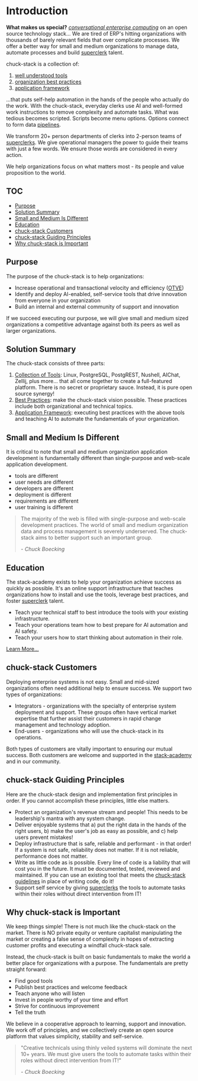 # Introduction

<!-- copied_from_home_page -->
**What makes us special?** <u><i>conversational enterprise computing</i></u> on an open source technology stack... We are tired of ERP's hitting organizations with thousands of barely relevant fields that over complicate processes. We offer a better way for small and medium organizations to manage data, automate processes and build [superclerk](./terminology.html#superclerk) talent.
<!-- /copied_from_home_page -->

chuck-stack is a collection of: 

1. [well understood tools](./stack-tools.md)
1. [organization best practices](./best-practices.md)
1. [application framework](./stack-application.md)

...that puts self-help automation in the hands of the people who actually do the work. With the chuck-stack, everyday clerks use AI and well-formed work instructions to remove complexity and automate tasks. What was tedious becomes scripted. Scripts become menu options. Options connect to form data [pipelines](./terminology.md#data-pipeline).

We transform 20+ person departments of clerks into 2-person teams of [superclerks](./terminology.html#superclerk). We give operational managers the power to guide their teams with just a few words. We ensure those words are considered in every action.

We help organizations focus on what matters most - its people and value proposition to the world.

<!-- keep just in case useful later
**chuck-stack exists to solve a problem:** many (if not most) small to medium organizations do not have the knowledge and resources to automate their processes. This is largely because ERP and most development frameworks are too big, slow, expensive and complicated from almost every perspective (learn, configure, develop, audit, deploy, train, service, scale, enhance, etc...).
-->

## TOC

- [Purpose](#purpose)
- [Solution Summary](#solution-summary)
- [Small and Medium Is Different](#small-and-medium-is-different)
- [Education](#education)
- [chuck-stack Customers](#chuck-stack-customers)
- [chuck-stack Guiding Principles](#chuck-stack-guiding-principles)
- [Why chuck-stack is Important](#why-chuck-stack-is-important)

## Purpose

The purpose of the chuck-stack is to help organizations:

- Increase operational and transactional velocity and efficiency ([OTVE](./terminology.md#otve))
- Identify and deploy AI-enabled, self-service tools that drive innovation from everyone in your organization
- Build an internal and external community of support and innovation

If we succeed executing our purpose, we will give small and medium sized organizations a competitive advantage against both its peers as well as larger organizations.

## Solution Summary

The chuck-stack consists of three parts:

1. [Collection of Tools](./stack-tools.md): Linux, PostgreSQL, PostgREST, Nushell, AIChat, Zellij, plus more... that all come together to create a full-featured platform. There is no secret or proprietary sauce. Instead, it is pure open source synergy!
1. [Best Practices](./best-practices.md): make the chuck-stack vision possible. These practices include both organizational and technical topics.
1. [Application Framework](./stack-application.md): executing best practices with the above tools and teaching AI to automate the fundamentals of your organization.

## Small and Medium Is Different

It is critical to note that small and medium organization application development is fundamentally different than single-purpose and web-scale application development.

- tools are different
- user needs are different
- developers are different
- deployment is different
- requirements are different
- user training is different

> The majority of the web is filled with single-purpose and web-scale development practices. The world of small and medium organization data and process management is severely underserved. The chuck-stack aims to better support such an important group.
>
> \- *Chuck Boecking*

## Education

The stack-academy exists to help your organization achieve success as quickly as possible. It's an online support infrastructure that teaches organizations how to install and use the tools, leverage best practices, and foster [superclerk](./terminology.md#superclerk) talent.

- Teach your technical staff to best introduce the tools with your existing infrastructure.
- Teach your operations team how to best prepare for AI automation and AI safety.
- Teach your users how to start thinking about automation in their role.

[Learn More...](./stack-academy.md) 

## chuck-stack Customers

Deploying enterprise systems is not easy. Small and mid-sized organizations often need additional help to ensure success. We support two types of organizations:

- Integrators - organizations with the specialty of enterprise system deployment and support. These groups often have vertical market expertise that further assist their customers in rapid change management and technology adoption.
- End-users - organizations who will use the chuck-stack in its operations.

Both types of customers are vitally important to ensuring our mutual success. Both customers are welcome and supported in the [stack-academy](./stack-academy.md) and in our community.

## chuck-stack Guiding Principles

Here are the chuck-stack design and implementation first principles in order. If you cannot accomplish these principles, little else matters.

- Protect an organization's revenue stream and people! This needs to be leadership's mantra with any system change.
- Deliver enjoyable systems that a) put the right data in the hands of the right users, b) make the user's job as easy as possible, and c) help users prevent mistakes!
- Deploy infrastructure that is safe, reliable and performant - in that order! If a system is not safe, reliability does not matter. If it is not reliable, performance does not matter.
- Write as little code as is possible. Every line of code is a liability that will cost you in the future. It must be documented, tested, reviewed and maintained. If you can use an existing tool that meets the [chuck-stack guidelines](./stack-tools.md#selection-criteria-summary) in place of writing code, do it!
- Support self service by giving [superclerks](./terminology.md#superclerk) the tools to automate tasks within their roles without direct intervention from IT!

## Why chuck-stack is Important

We keep things simple! There is not much like the chuck-stack on the market. There is NO private equity or venture capitalist manipulating the market or creating a false sense of complexity in hopes of extracting customer profits and executing a windfall chuck-stack sale. 

Instead, the chuck-stack is built on basic fundamentals to make the world a better place for organizations with a purpose. The fundamentals are pretty straight forward:

- Find good tools
- Publish best practices and welcome feedback
- Teach anyone who will listen
- Invest in people worthy of your time and effort
- Strive for continuous improvement
- Tell the truth

We believe in a cooperative approach to learning, support and innovation. We work off of principles, and we collectively create an open source platform that values simplicity, stability and self-service.

> "Creative technicals using thinly veiled systems will dominate the next 10+ years. We must give users the tools to automate tasks within their roles without direct intervention from IT!"
>
> \- *Chuck Boecking*
